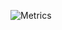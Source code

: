 ![Metrics](https://metrics.lecoq.io/intech?template=classic&base.header=0&followup=1&gists=1&config.timezone=Europe%2FMoscow)
